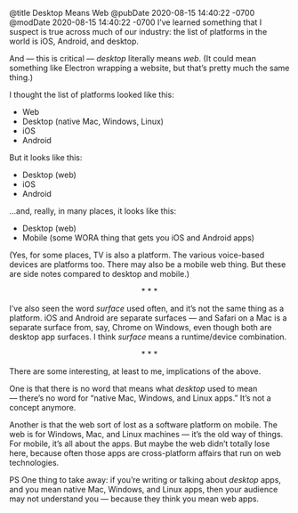 @title Desktop Means Web
@pubDate 2020-08-15 14:40:22 -0700
@modDate 2020-08-15 14:40:22 -0700
I’ve learned something that I suspect is true across much of our industry: the list of platforms in the world is iOS, Android, and desktop.

And — this is critical — *desktop* literally means *web*. (It could mean something like Electron wrapping a website, but that’s pretty much the same thing.)

I thought the list of platforms looked like this:

* Web
* Desktop (native Mac, Windows, Linux)
* iOS
* Android

But it looks like this:

* Desktop (web)
* iOS
* Android

…and, really, in many places, it looks like this:

* Desktop (web)
* Mobile (some WORA thing that gets you iOS and Android apps)

(Yes, for some places, TV is also a platform. The various voice-based devices are platforms too. There may also be a mobile web thing. But these are side notes compared to desktop and mobile.)

<p style="text-align:center">* * *</p>

I’ve also seen the word *surface* used often, and it’s not the same thing as a platform. iOS and Android are separate surfaces — and Safari on a Mac is a separate surface from, say, Chrome on Windows, even though both are desktop app surfaces. I think *surface* means a runtime/device combination.

<p style="text-align:center">* * *</p>

There are some interesting, at least to me, implications of the above.

One is that there is no word that means what *desktop* used to mean — there’s no word for “native Mac, Windows, and Linux apps.” It’s not a concept anymore.

Another is that the web sort of lost as a software platform on mobile. The web is for Windows, Mac, and Linux machines — it’s the old way of things. For mobile, it’s all about the apps. But maybe the web didn’t totally lose here, because often those apps are cross-platform affairs that run on web technologies.

PS One thing to take away: if you’re writing or talking about *desktop* apps, and you mean native Mac, Windows, and Linux apps, then your audience may not understand you — because they think you mean web apps.
